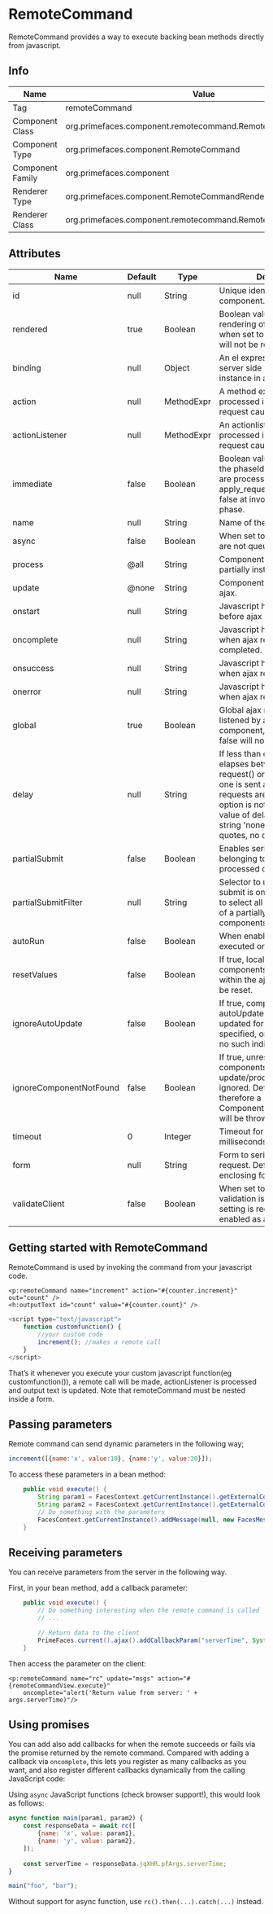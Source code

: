 # RemoteCommand

RemoteCommand provides a way to execute backing bean methods directly from javascript.

## Info

| Name | Value |
| --- | --- |
| Tag | remoteCommand
| Component Class | org.primefaces.component.remotecommand.RemoteCommand
| Component Type | org.primefaces.component.RemoteCommand
| Component Family | org.primefaces.component |
| Renderer Type | org.primefaces.component.RemoteCommandRenderer
| Renderer Class | org.primefaces.component.remotecommand.RemoteCommandRenderer

## Attributes

| Name | Default | Type | Description | 
| --- | --- | --- | --- |
id | null | String | Unique identifier of the component.
rendered | true | Boolean | Boolean value to specify the rendering of the component, when set to false component will not be rendered.
binding | null | Object | An el expression that maps to a server side UIComponent instance in a backing bean
action | null | MethodExpr | A method expression that’d be processed in the partial request caused by uiajax.
actionListener | null | MethodExpr | An actionlistener that’d be processed in the partial request caused by uiajax.
immediate | false | Boolean | Boolean value that determines the phaseId, when true actions are processed at apply_request_values, when false at invoke_application phase.
name | null | String | Name of the command
async | false | Boolean | When set to true, ajax requests are not queued.
process | @all | String | Component(s) to process partially instead of whole view.
update | @none | String | Component(s) to update with ajax.
onstart | null | String | Javascript handler to execute before ajax request is begins.
oncomplete | null | String | Javascript handler to execute when ajax request is completed.
onsuccess | null | String | Javascript handler to execute when ajax request succeeds.
onerror | null | String | Javascript handler to execute when ajax request fails.
global | true | Boolean | Global ajax requests are listened by ajaxStatus component, setting global to false will not trigger ajaxStatus.
delay | null | String | If less than delay milliseconds elapses between calls to request() only the most recent one is sent and all other requests are discarded. If this option is not specified, or if the value of delay is the literal string 'none' without the quotes, no delay is used.
partialSubmit | false | Boolean | Enables serialization of values belonging to the partially processed components only.
partialSubmitFilter | null | String | Selector to use when partial submit is on, default is ":input" to select all descendant inputs of a partially processed components.
autoRun | false | Boolean | When enabled command is executed on page load.
resetValues | false | Boolean | If true, local values of input components to be updated within the ajax request would be reset.
ignoreAutoUpdate | false | Boolean | If true, components which autoUpdate="true" will not be updated for this request. If not specified, or the value is false, no such indication is made.
ignoreComponentNotFound | false | Boolean | If true, unresolvable components referenced in the update/process attribute are ignored. Default is 'false' and therefore a ComponentNotFoundException will be thrown.
timeout | 0 | Integer | Timeout for the ajax request in milliseconds.
form | null | String | Form to serialize for an ajax request. Default is the enclosing form.
validateClient | false | Boolean | When set to true client side validation is enabled, global setting is required to be enabled as a prerequisite.

## Getting started with RemoteCommand
RemoteCommand is used by invoking the command from your javascript code.

```xhtml
<p:remoteCommand name="increment" action="#{counter.increment}" out="count" />
<h:outputText id="count" value="#{counter.count}" />
```
```js
<script type="text/javascript">
    function customfunction() {
        //your custom code
        increment(); //makes a remote call
    }
</script>
```

That’s it whenever you execute your custom javascript function(eg customfunction()), a remote call
will be made, actionListener is processed and output text is updated. Note that remoteCommand
must be nested inside a form.


## Passing parameters

Remote command can send dynamic parameters in the following way;

```js
increment([{name:'x', value:10}, {name:'y', value:20}]);
```

To access these parameters in a bean method:

```java
    public void execute() {
        String param1 = FacesContext.getCurrentInstance().getExternalContext().getRequestParameterMap().get("x");
        String param2 = FacesContext.getCurrentInstance().getExternalContext().getRequestParameterMap().get("y");
        // Do something with the parameters
        FacesContext.getCurrentInstance().addMessage(null, new FacesMessage(FacesMessage.SEVERITY_INFO, "Executed", "x: " + param1 + ", y: " + param2));
    }
```

## Receiving parameters

You can receive parameters from the server in the following way.

First, in your bean method, add a callback parameter:

```java
    public void execute() {
        // Do something interesting when the remote command is called
        // ...

        // Return data to the client
        PrimeFaces.current().ajax().addCallbackParam("serverTime", System.currentTimeMillis());
    }
```

Then access the parameter on the client:

```xhtml
<p:remoteCommand name="rc" update="msgs" action="#{remoteCommandView.execute}"
    oncomplete="alert('Return value from server: ' + args.serverTime)"/>
```

## Using promises

You can add also add callbacks for when the remote succeeds or fails via the
promise returned by the remote command. Compared with adding a callback via
`oncomplete`, this lets you register as many callbacks as you want, and also
register different callbacks dynamically from the calling JavaScript code:

Using `async` JavaScript functions (check browser support!), this would look as follows:

```javascript
async function main(param1, param2) {
    const responseData = await rc([
        {name: 'x', value: param1},
        {name: 'y', value: param2},
    ]);
    
    const serverTime = responseData.jqXHR.pfArgs.serverTime;
}

main("foo", "bar");
```

Without support for async function, use `rc().then(...).catch(...)` instead.
